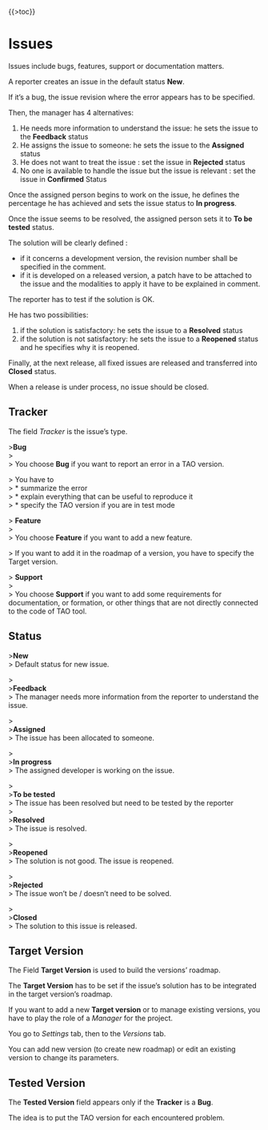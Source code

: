 <!--
parent:
    title: How_TAO_development_works
author:
    - 'Jérôme Bogaerts'
created_at: '2010-10-05 15:05:55'
updated_at: '2013-03-13 15:20:02'
tags:
    - 'How TAO development works'
-->

{{\>toc}}

Issues
======

Issues include bugs, features, support or documentation matters.

A reporter creates an issue in the default status **New**.<br/>

If it’s a bug, the issue revision where the error appears has to be specified.

Then, the manager has 4 alternatives:

1.  He needs more information to understand the issue: he sets the issue to the **Feedback** status
2.  He assigns the issue to someone: he sets the issue to the **Assigned** status
3.  He does not want to treat the issue : set the issue in **Rejected** status
4.  No one is available to handle the issue but the issue is relevant : set the issue in **Confirmed** Status

Once the assigned person begins to work on the issue, he defines the percentage he has achieved and sets the issue status to **In progress**.

Once the issue seems to be resolved, the assigned person sets it to **To be tested** status.<br/>

The solution will be clearly defined :

-   if it concerns a development version, the revision number shall be specified in the comment.
-   if it is developed on a released version, a patch have to be attached to the issue and the modalities to apply it have to be explained in comment.

The reporter has to test if the solution is OK.<br/>

He has two possibilities:

1.  if the solution is satisfactory: he sets the issue to a **Resolved** status
2.  if the solution is not satisfactory: he sets the issue to a **Reopened** status and he specifies why it is reopened.

Finally, at the next release, all fixed issues are released and transferred into **Closed** status.<br/>

When a release is under process, no issue should be closed.

Tracker
-------

The field *Tracker* is the issue’s type.

\>**Bug**<br/>
\><br/>
\> You choose **Bug** if you want to report an error in a TAO version.<br/>

\> You have to<br/>
\> \* summarize the error<br/>
\> \* explain everything that can be useful to reproduce it<br/>
\> \* specify the TAO version if you are in test mode

\> **Feature**<br/>
\><br/>
\> You choose **Feature** if you want to add a new feature.<br/>

\> If you want to add it in the roadmap of a version, you have to specify the Target version.

\> **Support**<br/>
\><br/>
\> You choose **Support** if you want to add some requirements for documentation, or formation, or other things that are not directly connected to the code of TAO tool.

Status
------

\>**New**<br/>
\> Default status for new issue.<br/>

\><br/>
\>**Feedback**<br/>
\> The manager needs more information from the reporter to understand the issue.<br/>

\><br/>
\>**Assigned**<br/>
\> The issue has been allocated to someone.<br/>

\><br/>
\>**In progress**<br/>
\> The assigned developer is working on the issue.<br/>

\><br/>
\>**To be tested**<br/>
\> The issue has been resolved but need to be tested by the reporter<br/>
\><br/>
\>**Resolved**<br/>
\> The issue is resolved.<br/>

\><br/>
\>**Reopened**<br/>
\> The solution is not good. The issue is reopened.<br/>

\><br/>
\>**Rejected**<br/>
\> The issue won’t be / doesn’t need to be solved.<br/>

\><br/>
\>**Closed**<br/>
\> The solution to this issue is released.

Target Version
--------------

The Field **Target Version** is used to build the versions’ roadmap.<br/>

The **Target Version** has to be set if the issue’s solution has to be integrated in the target version’s roadmap.

If you want to add a new **Target version** or to manage existing versions, you have to play the role of a *Manager* for the project.<br/>

You go to *Settings* tab, then to the *Versions* tab.<br/>

You can add new version (to create new roadmap) or edit an existing version to change its parameters.

Tested Version
--------------

The **Tested Version** field appears only if the **Tracker** is a **Bug**.<br/>

The idea is to put the TAO version for each encountered problem.

